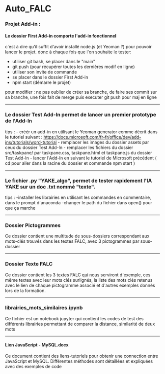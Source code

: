 # Auto_FALC

### Projet Add-in : 
#### Le dossier First Add-in comporte l'add-in fonctionnel
c'est à dire qu'il suffit d'avoir installé node.js (et Yeoman ?) pour pouvoir lancer le projet.
donc à chaque fois que l'on souhaite le tester:
- utiliser git bash, se placer dans le "main"
- git push (pour récupérer toutes les dernières modif en ligne)
- utiliser son invite de commande
- se placer dans le dossier First Add-in
- npm start (démarre le projet)

pour modifier : ne pas oublier de créer sa branche, de faire ses commit sur sa branche, une fois fait de merge puis executer git push pour maj en ligne

-----------------------------------------------------------------------------------------------------------------------------------------------------------------------------------------
### Le dossier Test Add-In permet de lancer un premier prototype de l'Add-In

tips : - créér un add-in en utilisant le Yeoman generator comme décrit dans le tutoriel suivant : https://docs.microsoft.com/fr-fr/office/dev/add-ins/tutorials/word-tutorial
       - remplacer les images du dossier assets par ceux du dossier Test Add-In
       - remplacer les fichiers du dossier src/taskpane/ par taskpane.css, taskpane.html et taskpane.js du dossier Test Add-In
       - lancer l'Add-In en suivant le tutoriel de Microsoft précédent ( cd pour aller dans la racine du dossier et commande npm start )
       
-----------------------------------------------------------------------------------------------------------------------------------------------------------------------------------------

### Le fichier .py "YAKE_algo", permet de tester rapidement l'IA YAKE sur un doc .txt nommé "texte".
tips : -installer les librairies en utilisant les commandes en commentaire, dans le prompt d'anaconda
       -changer le path du fichier dans open() pour que ça marche
 
-----------------------------------------------------------------------------------------------------------------------------------------------------------------------------------------
### Dossier Pictogrammes 
Ce dossier contient une multitude de sous-dossiers correspondant aux mots-clés trouvés dans les textes FALC, avec 3 pictogrammes par sous-dossier

-----------------------------------------------------------------------------------------------------------------------------------------------------------------------------------------
### Dossier Texte FALC 
Ce dossier contient les 3 textes FALC qui nous serviront d'exemple, ces même textes avec leur mots clés surlignés, la liste des mots clés retenus avec le lien de chaque pictogramme associé et d'autres exemples donnés lors de la formation. 

-----------------------------------------------------------------------------------------------------------------------------------------------------------------------------------------
### librairies_mots_similaires.ipynb
Ce fichier est un notebook jupyter qui contient les codes de test des différents librairies permettant de comparer la distance, similarité de deux mots

-----------------------------------------------------------------------------------------------------------------------------------------------------------------------------------------
#### Lien JavaScript - MySQL.docx 
Ce document contient des liens-tutoriels pour obtenir une connection entre JavaScript et MySQL. Différentes méthodes sont détaillées et expliquées avec des exemples de code
